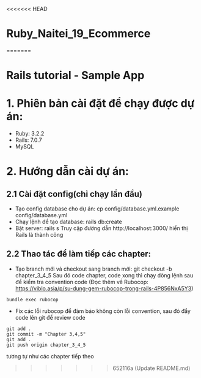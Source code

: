 <<<<<<< HEAD
# Ruby_Naitei_19_Ecommerce
=======
# Rails tutorial - Sample App

# 1. Phiên bản cài đặt để chạy được dự án:
- Ruby: 3.2.2
- Rails: 7.0.7
- MySQL

# 2. Hướng dẫn cài dự án:
## 2.1 Cài đặt config(chỉ chạy lần đầu)
- Tạo config database cho dự án: cp config/database.yml.example config/database.yml
- Chạy lệnh để tạo database: rails db:create
- Bật server: rails s
Truy cập đường dẫn http://localhost:3000/ hiển thị Rails là thành công

## 2.2 Thao tác để làm tiếp các chapter:
- Tạo branch mới và checkout sang branch mới: git checkout -b chapter_3_4_5
Sau đó code chapter, code xong thì chạy dòng lệnh sau để kiểm tra convention code (Đọc thêm về Rubocop: https://viblo.asia/p/su-dung-gem-rubocop-trong-rails-4P856NxA5Y3)

```
bundle exec rubocop
```

- Fix các lỗi rubocop để đảm bảo không còn lỗi convention, sau đó đẩy code lên git để review code

```
git add .
git commit -m "Chapter 3,4,5"
git add .
git push origin chapter_3_4_5
```

tương tự như các chapter tiếp theo
>>>>>>> 652116a (Update README.md)
